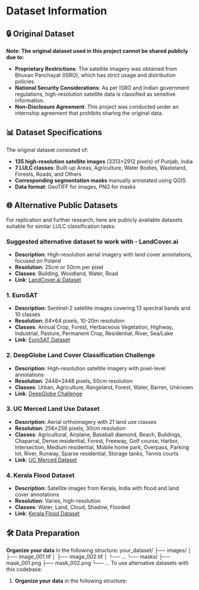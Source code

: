 # Dataset Information

## 🔒 Original Dataset

**Note: The original dataset used in this project cannot be shared publicly due to:**

- **Proprietary Restrictions**: The satellite imagery was obtained from Bhuvan Panchayat (ISRO), which has strict usage and distribution policies.
- **National Security Considerations**: As per ISRO and Indian government regulations, high-resolution satellite data is classified as sensitive information.
- **Non-Disclosure Agreement**: This project was conducted under an internship agreement that prohibits sharing the original data.

## 📊 Dataset Specifications

The original dataset consisted of:
- **135 high-resolution satellite images** (3313×2912 pixels) of Punjab, India
- **7 LULC classes**: Built-up Areas, Agriculture, Water Bodies, Wasteland, Forests, Roads, and Others
- **Corresponding segmentation masks** manually annotated using QGIS
- **Data format**: GeoTIFF for images, PNG for masks

## 🌐 Alternative Public Datasets

For replication and further research, here are publicly available datasets suitable for similar LULC classification tasks:

### Suggested alternative dataset to work with - LandCover.ai
- **Description**: High-resolution aerial imagery with land cover annotations, focused on Poland
- **Resolution**: 25cm or 50cm per pixel
- **Classes**: Building, Woodland, Water, Road
- **Link**: [LandCover.ai Dataset](https://landcover.ai/)

### 1. EuroSAT
- **Description**: Sentinel-2 satellite images covering 13 spectral bands and 10 classes
- **Resolution**: 64×64 pixels, 10-20m resolution
- **Classes**: Annual Crop, Forest, Herbaceous Vegetation, Highway, Industrial, Pasture, Permanent Crop, Residential, River, Sea/Lake
- **Link**: [EuroSAT Dataset](https://github.com/phelber/EuroSAT)

### 2. DeepGlobe Land Cover Classification Challenge
- **Description**: High-resolution satellite imagery with pixel-level annotations
- **Resolution**: 2448×2448 pixels, 50cm resolution
- **Classes**: Urban, Agriculture, Rangeland, Forest, Water, Barren, Unknown
- **Link**: [DeepGlobe Challenge](http://deepglobe.org/challenge.html)

### 3. UC Merced Land Use Dataset
- **Description**: Aerial orthoimagery with 21 land use classes
- **Resolution**: 256×256 pixels, 30cm resolution
- **Classes**: Agricultural, Airplane, Baseball diamond, Beach, Buildings, Chaparral, Dense residential, Forest, Freeway, Golf course, Harbor, Intersection, Medium residential, Mobile home park, Overpass, Parking lot, River, Runway, Sparse residential, Storage tanks, Tennis courts
- **Link**: [UC Merced Dataset](http://weegee.vision.ucmerced.edu/datasets/landuse.html)

### 4. Kerala Flood Dataset
- **Description**: Satellite images from Kerala, India with flood and land cover annotations
- **Resolution**: Varies, high-resolution
- **Classes**: Water, Land, Cloud, Shadow, Flooded
- **Link**: [Kerala Flood Dataset](https://www.kaggle.com/datasets/farzanrahmanian/kerala-flood-aerial-images-dataset)

## 🛠️ Data Preparation
**Organize your data** in the following structure:
your_dataset/
├── images/
│   ├── image_001.tif
│   ├── image_002.tif
│   └── ...
└── masks/
├── mask_001.png
├── mask_002.png
└── ...
To use alternative datasets with this codebase:

1. **Organize your data** in the following structure:
